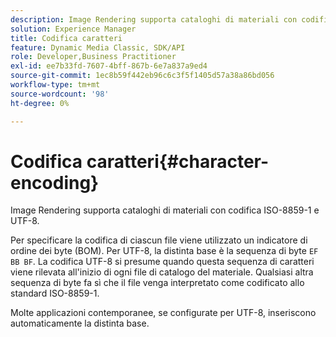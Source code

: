 ```yaml
---
description: Image Rendering supporta cataloghi di materiali con codifica ISO-8859-1 e UTF-8.
solution: Experience Manager
title: Codifica caratteri
feature: Dynamic Media Classic, SDK/API
role: Developer,Business Practitioner
exl-id: ee7b33fd-7607-4bff-867b-6e7a837a9ed4
source-git-commit: 1ec8b59f442eb96c6c3f5f1405d57a38a86bd056
workflow-type: tm+mt
source-wordcount: '98'
ht-degree: 0%

---
```


# Codifica caratteri{#character-encoding}

Image Rendering supporta cataloghi di materiali con codifica ISO-8859-1 e UTF-8.

Per specificare la codifica di ciascun file viene utilizzato un indicatore di ordine dei byte (BOM). Per UTF-8, la distinta base è la sequenza di byte `EF BB BF`. La codifica UTF-8 si presume quando questa sequenza di caratteri viene rilevata all&#39;inizio di ogni file di catalogo del materiale. Qualsiasi altra sequenza di byte fa sì che il file venga interpretato come codificato allo standard ISO-8859-1.

Molte applicazioni contemporanee, se configurate per UTF-8, inseriscono automaticamente la distinta base.
